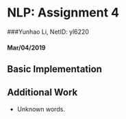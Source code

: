 # NLP: Assignment 4
###Yunhao Li, NetID: yl6220
#### Mar/04/2019

## Basic Implementation

## Additional Work
+ Unknown words. <br>
  